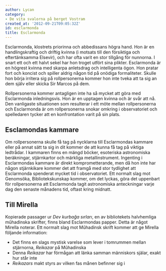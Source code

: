 ```yaml
---
author: Lycan
category:
- De vita svalorna på berget Vostram
created_at: '2012-09-21T09:05:32Z'
id: esclarmonda
title: Esclarmonda
---
```

Esclarmonda, klostrets priorinna och abbedissans högra hand. Hon är en handlingskraftig och driftig kvinna (i motsats till den försiktiga och eftertänksamma Elsevir), och har ofta varit en stor tillgång för nunnorna. I snart ett och ett halvt sekel har hon troget utfört sina plikter. Esclarmonda är en högrest kvinna med skarpa anletsdrag och intelligenta ögon. Hon pratar fort och koncist och spiller aldrig någon tid på onödiga formaliteter. Skulle hon börja irritera sig på rollpersonerna kommer hon inte tveka att ta sig an dem själv eller skicka Sir Marcos på dem.

Rollpersonerna kommer antagligen inte ha så mycket att göra med Esclarmonda inledningsvis. Hon är en upptagen kvinna och är svår att nå. Den vanligaste situationen som resulterar i ett möte mellan rollpersonerna och Esclarmonda är om rollpersonerna snokar omkring i observatoriet och spelledaren tycker att en konfrontation varit på sin plats.

## Esclamondas kammare

Om rollpersonerna skulle få tag på nycklarna till Esclarmondas kammare eller på annat sätt ta sig in dit kommer de att kunna få tag på viktiga ledtrådar. I kammaren finns en mängd böcker, esoteriska astronomiska beräkningar, stjärnkartor och märkliga metallinstrument. Ingenting i Esclarmondas kammare är direkt komprometterande, men då hon inte har någon stjärnkikare kommer det att framgå med stor tydlighet att Esclarmonda spenderat mycket tid i observatoriet. Ett normalt slag mot Genomsöka, Bibliotekskunskap kommer, om det lyckas, göra det uppenbart för rollpersonerna att Esclarmonda tagit astronomiska anteckningar varje dag den senaste månadens tid, oftast kring midnatt.

## Till Mirella

Kopierade passager ur *Dev kurbağa sırları*, en av bibliotekets halvhemliga mûhadinska skrifter, finns bland Esclarmondas papper. Detta är något Mirella noterar. Ett normalt slag mot Mûhadinsk skrift kommer att ge Mirella följande information:

-   Det finns en slags mystisk varelse som lever i tomrummen mellan stjärnorna, *Reikazar* på Mûhadinska
-   Denna *Reikazar* har förmågan att länka samman människors själar, exakt hur står inte
-   *Reikazars* makt styrs av vilken fas månen befinner sig i